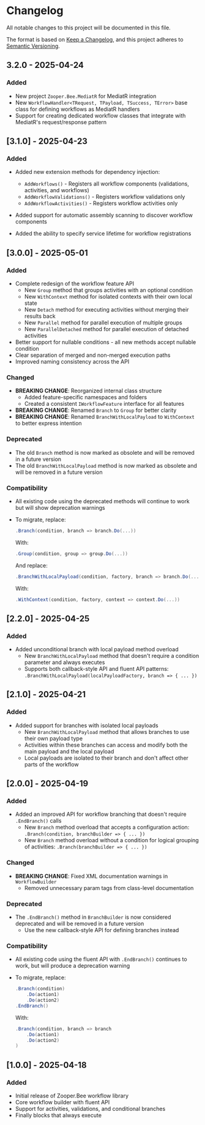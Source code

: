 # Changelog

All notable changes to this project will be documented in this file.

The format is based on [Keep a Changelog](https://keepachangelog.com/en/1.0.0/),
and this project adheres to [Semantic Versioning](https://semver.org/spec/v2.0.0.html).

## 3.2.0 - 2025-04-24

### Added

- New project `Zooper.Bee.MediatR` for MediatR integration
- New `WorkflowHandler<TRequest, TPayload, TSuccess, TError>` base class for defining workflows as MediatR handlers
- Support for creating dedicated workflow classes that integrate with MediatR's request/response pattern

## [3.1.0] - 2025-04-23

### Added

- Added new extension methods for dependency injection:
    - `AddWorkflows()` - Registers all workflow components (validations, activities, and workflows)
    - `AddWorkflowValidations()` - Registers workflow validations only
    - `AddWorkflowActivities()` - Registers workflow activities only

- Added support for automatic assembly scanning to discover workflow components
- Added the ability to specify service lifetime for workflow registrations

## [3.0.0] - 2025-05-01

### Added

- Complete redesign of the workflow feature API
    - New `Group` method that groups activities with an optional condition
    - New `WithContext` method for isolated contexts with their own local state
    - New `Detach` method for executing activities without merging their results back
    - New `Parallel` method for parallel execution of multiple groups
    - New `ParallelDetached` method for parallel execution of detached activities
- Better support for nullable conditions - all new methods accept nullable condition
- Clear separation of merged and non-merged execution paths
- Improved naming consistency across the API

### Changed

- **BREAKING CHANGE**: Reorganized internal class structure
    - Added feature-specific namespaces and folders
    - Created a consistent `IWorkflowFeature` interface for all features
- **BREAKING CHANGE**: Renamed `Branch` to `Group` for better clarity
- **BREAKING CHANGE**: Renamed `BranchWithLocalPayload` to `WithContext` to better express intention

### Deprecated

- The old `Branch` method is now marked as obsolete and will be removed in a future version
- The old `BranchWithLocalPayload` method is now marked as obsolete and will be removed in a future version

### Compatibility

- All existing code using the deprecated methods will continue to work but will show deprecation warnings
- To migrate, replace:

  ```csharp
  .Branch(condition, branch => branch.Do(...))
  ```

  With:

  ```csharp
  .Group(condition, group => group.Do(...))
  ```

  And replace:

  ```csharp
  .BranchWithLocalPayload(condition, factory, branch => branch.Do(...))
  ```

  With:

  ```csharp
  .WithContext(condition, factory, context => context.Do(...))
  ```

## [2.2.0] - 2025-04-25

### Added

- Added unconditional branch with local payload method overload
    - New `BranchWithLocalPayload` method that doesn't require a condition parameter and always executes
    - Supports both callback-style API and fluent API patterns:
      `.BranchWithLocalPayload(localPayloadFactory, branch => { ... })`

## [2.1.0] - 2025-04-21

### Added

- Added support for branches with isolated local payloads
    - New `BranchWithLocalPayload` method that allows branches to use their own payload type
    - Activities within these branches can access and modify both the main payload and the local payload
    - Local payloads are isolated to their branch and don't affect other parts of the workflow

## [2.0.0] - 2025-04-19

### Added

- Added an improved API for workflow branching that doesn't require `.EndBranch()` calls
    - New `Branch` method overload that accepts a configuration action: `.Branch(condition, branchBuilder => { ... })`
    - New `Branch` method overload without a condition for logical grouping of activities:
      `.Branch(branchBuilder => { ... })`

### Changed

- **BREAKING CHANGE**: Fixed XML documentation warnings in `WorkflowBuilder`
    - Removed unnecessary param tags from class-level documentation

### Deprecated

- The `.EndBranch()` method in `BranchBuilder` is now considered deprecated and will be removed in a future version
    - Use the new callback-style API for defining branches instead

### Compatibility

- All existing code using the fluent API with `.EndBranch()` continues to work, but will produce a deprecation warning
- To migrate, replace:

  ```csharp
  .Branch(condition)
      .Do(action1)
      .Do(action2)
  .EndBranch()
  ```

  With:

  ```csharp
  .Branch(condition, branch => branch
      .Do(action1)
      .Do(action2)
  )
  ```

## [1.0.0] - 2025-04-18

### Added

- Initial release of Zooper.Bee workflow library
- Core workflow builder with fluent API
- Support for activities, validations, and conditional branches
- Finally blocks that always execute
